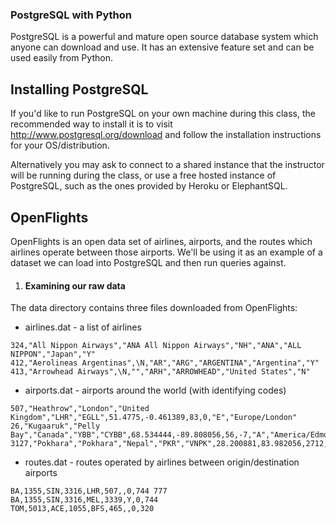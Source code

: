 ### PostgreSQL with Python

PostgreSQL is a powerful and mature open source database system which anyone
can download and use.  It has an extensive feature set and can be used easily
from Python.


## Installing PostgreSQL

If you'd like to run PostgreSQL on your own machine during this class, the
recommended way to install it is to visit http://www.postgresql.org/download
and follow the installation instructions for your OS/distribution.

Alternatively you may ask to connect to a shared instance that the instructor
will be running during the class, or use a free hosted instance of PostgreSQL,
such as the ones provided by Heroku or ElephantSQL.


## OpenFlights

OpenFlights is an open data set of airlines, airports, and the routes which
airlines operate between those airports.  We'll be using it as an example of a
dataset we can load into PostgreSQL and then run queries against.


1. #### Examining our raw data

The data directory contains three files downloaded from OpenFlights:

* airlines.dat - a list of airlines

```
324,"All Nippon Airways","ANA All Nippon Airways","NH","ANA","ALL NIPPON","Japan","Y"
412,"Aerolineas Argentinas",\N,"AR","ARG","ARGENTINA","Argentina","Y"
413,"Arrowhead Airways",\N,"","ARH","ARROWHEAD","United States","N"
```

* airports.dat - airports around the world (with identifying codes)

```
507,"Heathrow","London","United Kingdom","LHR","EGLL",51.4775,-0.461389,83,0,"E","Europe/London"
26,"Kugaaruk","Pelly Bay","Canada","YBB","CYBB",68.534444,-89.808056,56,-7,"A","America/Edmonton"
3127,"Pokhara","Pokhara","Nepal","PKR","VNPK",28.200881,83.982056,2712,5.75,"N","Asia/Katmandu"
```

* routes.dat - routes operated by airlines between origin/destination airports

```
BA,1355,SIN,3316,LHR,507,,0,744 777
BA,1355,SIN,3316,MEL,3339,Y,0,744
TOM,5013,ACE,1055,BFS,465,,0,320
```
